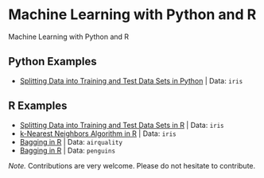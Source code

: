 # Machine Learning with Python and R
Machine Learning with Python and R

**Python Examples**
---
+ [Splitting Data into Training and Test Data Sets in Python](https://github.com/gungorMetehan/Machine-Learning-with-Python-and-R/blob/main/Python-codes/splitting_data.py) | Data: `iris`


**R Examples**
---
+ [Splitting Data into Training and Test Data Sets in R](https://github.com/gungorMetehan/Machine-Learning-with-Python-and-R/blob/main/R-codes/splitting_data.R) | Data: `iris`
+ [k-Nearest Neighbors Algorithm in R](https://github.com/gungorMetehan/Machine-Learning-with-Python-and-R/blob/main/R-codes/kNN_modeling.R) | Data: `iris`
+ [Bagging in R](https://github.com/gungorMetehan/Machine-Learning-with-Python-and-R/blob/main/R-codes/bagging.R) | Data: `airquality`
+ [Bagging in R](https://github.com/gungorMetehan/Machine-Learning-with-Python-and-R/blob/main/R-codes/bagging_2.R) | Data: `penguins`



*Note.* Contributions are very welcome. Please do not hesitate to contribute.
